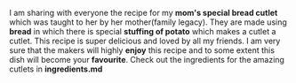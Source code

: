 I am sharing with everyone the recipe for my **mom's special bread cutlet** which was taught to her by her mother(family legacy). They are made using **bread** in which there is special **stuffing of potato** which makes a cutlet a cutlet. This recipe is super delicious and loved by all my friends. I am very sure that the makers will highly **enjoy** this recipe and to some extent this dish will become your **favourite**. Check out the ingredients for the amazing cutlets in **ingredients.md**